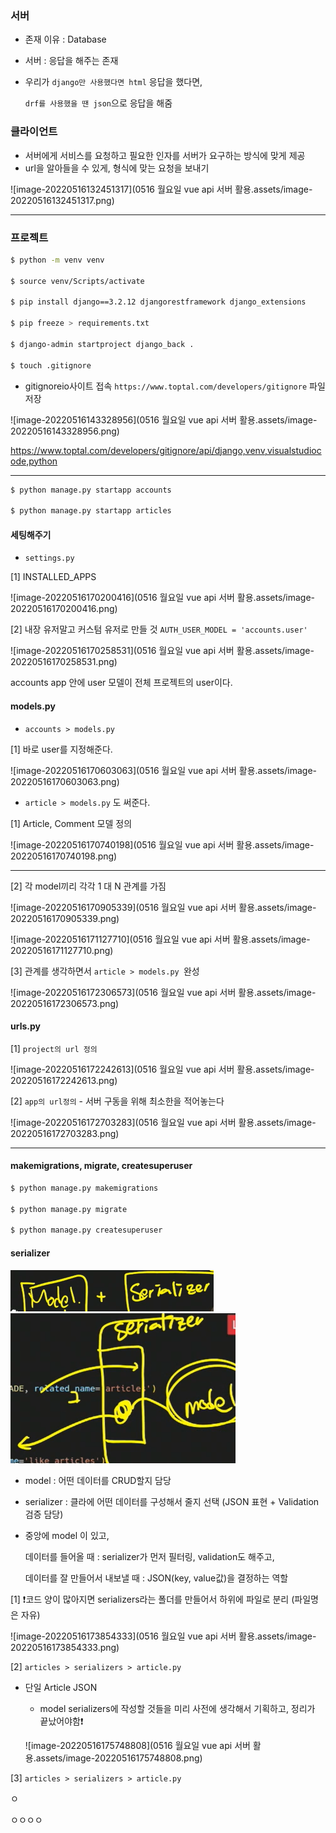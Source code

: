 ### 서버

* 존재 이유 : Database

* 서버 :  응답을 해주는 존재

* 우리가 `django만 사용했다면 html` 응답을 했다면,

  `drf를 사용했을 땐 json`으로 응답을 해줌



### 클라이언트

* 서버에게 서비스를 요청하고 필요한 인자를 서버가 요구하는 방식에 맞게 제공
* url을 알아들을 수 있게, 형식에 맞는 요청을 보내기

![image-20220516132451317](0516 월요일 vue api 서버 활용.assets/image-20220516132451317.png)

---

### 프로젝트

``` bash
$ python -m venv venv

$ source venv/Scripts/activate

$ pip install django==3.2.12 djangorestframework django_extensions

$ pip freeze > requirements.txt

$ django-admin startproject django_back .

$ touch .gitignore
```

* gitignoreio사이트 접속 `https://www.toptal.com/developers/gitignore` 파일 저장

![image-20220516143328956](0516 월요일 vue api 서버 활용.assets/image-20220516143328956.png)

https://www.toptal.com/developers/gitignore/api/django,venv,visualstudiocode,python

---

``` bash
$ python manage.py startapp accounts

$ python manage.py startapp articles	
```



#### 세팅해주기

* `settings.py` 

[1] INSTALLED_APPS

![image-20220516170200416](0516 월요일 vue api 서버 활용.assets/image-20220516170200416.png)

[2] 내장 유저말고 커스텀 유저로 만들 것 `AUTH_USER_MODEL = 'accounts.user'`

![image-20220516170258531](0516 월요일 vue api 서버 활용.assets/image-20220516170258531.png)

accounts app 안에 user 모델이 전체 프로젝트의 user이다.





#### models.py

* `accounts > models.py`

[1] 바로 user를 지정해준다.

![image-20220516170603063](0516 월요일 vue api 서버 활용.assets/image-20220516170603063.png)



* `article > models.py` 도 써준다.

[1] Article, Comment 모델 정의

![image-20220516170740198](0516 월요일 vue api 서버 활용.assets/image-20220516170740198.png)

---

[2] 각 model끼리 각각 1 대 N 관계를 가짐

![image-20220516170905339](0516 월요일 vue api 서버 활용.assets/image-20220516170905339.png)

![image-20220516171127710](0516 월요일 vue api 서버 활용.assets/image-20220516171127710.png)



[3] 관계를 생각하면서 `article > models.py `완성

![image-20220516172306573](0516 월요일 vue api 서버 활용.assets/image-20220516172306573.png)







#### urls.py

[1] `project의 url 정의`

![image-20220516172242613](0516 월요일 vue api 서버 활용.assets/image-20220516172242613.png)



[2] `app의 url정의` - 서버 구동을 위해 최소한을 적어놓는다

![image-20220516172703283](0516 월요일 vue api 서버 활용.assets/image-20220516172703283.png)



---

#### makemigrations, migrate, createsuperuser

``` bash
$ python manage.py makemigrations

$ python manage.py migrate

$ python manage.py createsuperuser
```







#### serializer

<img src="0516 월요일 vue api 서버 활용.assets/image-20220516173135854.png" alt="image-20220516173135854" style="zoom:50%;" /><img src="0516 월요일 vue api 서버 활용.assets/image-20220516173355062.png" alt="image-20220516173355062" style="zoom:67%;" />

* model : 어떤 데이터를 CRUD할지 담당
* serializer : 클라에 어떤 데이터를 구성해서 줄지 선택 (JSON 표현 + Validation 검증 담당) 

* 중앙에 model 이 있고, 

  데이터를 들어올 때 : serializer가 먼저 필터링, validation도 해주고, 

  데이터를 잘 만들어서 내보낼 때 : JSON(key, value값)을 결정하는 역할

  

[1] ❗코드 양이 많아지면 serializers라는 폴더를 만들어서 하위에 파일로 분리 (파일명은 자유)

![image-20220516173854333](0516 월요일 vue api 서버 활용.assets/image-20220516173854333.png)





[2] `articles > serializers > article.py`

* 단일 Article JSON 

  * model serializers에 작성할 것들을 미리 사전에 생각해서 기획하고, 정리가 끝났어야함❗

  ![image-20220516175748808](0516 월요일 vue api 서버 활용.assets/image-20220516175748808.png)







[3] `articles > serializers > article.py`

ㅇ

ㅇㅇㅇㅇ
